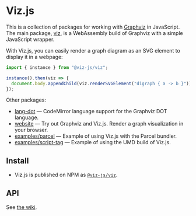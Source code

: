 # Viz.js

This is a collection of packages for working with <a href="https://graphviz.org">Graphviz</a> in JavaScript. The main package, [viz](./packages/viz), is a WebAssembly build of Graphviz with a simple JavaScript wrapper.

With Viz.js, you can easily render a graph diagram as an SVG element to display it in a webpage:

```js
import { instance } from "@viz-js/viz";

instance().then(viz => {
  document.body.appendChild(viz.renderSVGElement("digraph { a -> b }"))
});
```

Other packages:

- [lang-dot](./packages/lang-dot) — CodeMirror language support for the Graphviz DOT language.
- [website](./packages/website) — Try out Graphviz and Viz.js. Render a graph visualization in your browser.
- [examples/parcel](./packages/examples/parcel) — Example of using Viz.js with the Parcel bundler.
- [examples/script-tag](./packages/examples/script-tag) — Example of using the UMD build of Viz.js.

## Install

- Viz.js is published on NPM as [`@viz-js/viz`](https://www.npmjs.com/package/@viz-js/viz).

## API

See [the wiki](https://github.com/mdaines/viz-js/wiki/API).
